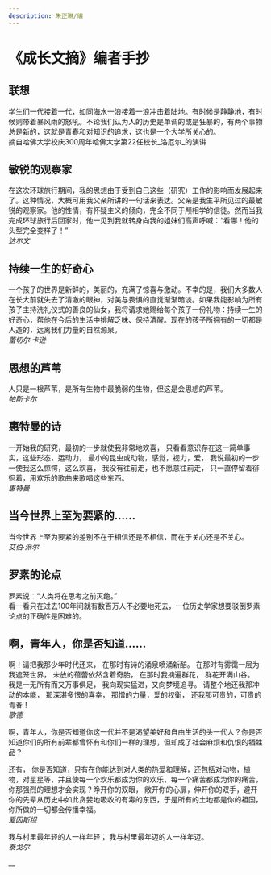 ```yaml
---
description: 朱正琳/编
---
```


# 《成长文摘》编者手抄

## 联想

学生们一代接着一代，如同海水一浪接着一浪冲击着陆地。有时候是静静地，有时候则带着暴风雨的怒吼。不论我们认为人的历史是单调的或是狂暴的，有两个事物总是新的，这就是青春和对知识的追求，这也是一个大学所关心的。  
摘自哈佛大学校庆300周年哈佛大学第22任校长_洛厄尔_的演讲

## 敏锐的观察家

在这次环球旅行期间，我的思想由于受到自己这些（研究）工作的影响而发展起来了。这种情况，大概可用我父亲所讲的一句话来表达。父亲是我生平所见过的最敏锐的观察家。他的性情，有怀疑主义的倾向，完全不同于颅相学的信徒。然而当我完成环球旅行后回家时，他一见到我就转身向我的姐妹们高声呼喊：“看哪！他的头型完全变样了！”  
_达尔文_

## 持续一生的好奇心

一个孩子的世界是新鲜的，美丽的，充满了惊喜与激动。不幸的是，我们大多数人在长大前就失去了清澈的眼神，对美与畏惧的直觉渐渐暗淡。如果我能影响为所有孩子主持洗礼仪式的善良的仙女，我将请求她赐给每个孩子一份礼物：持续一生的好奇心，帮他在今后的生活中排解乏味、保持清醒。现在的孩子所拥有的一切都是人造的，远离我们力量的自然源泉。  
_蕾切尔·卡逊_

## 思想的芦苇

人只是一根芦苇，是所有生物中最脆弱的生物，但这是会思想的芦苇。  
_帕斯卡尔_

## 惠特曼的诗

一开始我的研究，最初的一步就使我非常地欢喜， 只看看意识存在这一简单事实，这些形态，运动力， 最小的昆虫或动物，感觉，视力，爱， 我说最初的一步一使我这么惊愕，这么欢喜， 我没有往前走，也不愿意往前走， 只一直停留着徘徊着，用欢乐的歌曲来歌唱这些东西。  
_惠特曼_

## **当今世界上至为要紧的……**

当今世界上至为要紧的差别不在于相信还是不相信，而在于关心还是不关心。  
_艾伯·派尔_

## 罗素的论点

罗素说：“人类将在思考之前灭绝。”  
看一看只在过去100年间就有数百万人不必要地死去，一位历史学家想要驳倒罗素论点的正确性是困难的。

## 啊，青年人，你是否知道……

啊！请把我那少年时代还来， 在那时有诗的涌泉喷涌新醅。 在那时有雾霭一层为我遮笼世界， 未放的蓓蕾依然含着奇胎， 在那时我摘遍群花， 群花开满山谷。 我是一无所有而又万事俱足， 我向现实猛进，又向梦境追寻。 请整个地还我那冲动的本能， 那深湛多恨的喜幸， 那憎的力量，爱的权衡， 还我那可贵的，可贵的青春！  
_歌德_

啊，青年人，你是否知道你这一代并不是渴望美好和自由生活的头一代人？你是否知道你们的所有前辈都曾怀有和你们一样的理想，但却成了社会麻烦和仇恨的牺牲品？

还有， 你是否知道，只有在你能达到对人类的热爱和理解，还包括对动物，植物，对星星等，并且使每一个欢乐都成为你的欢乐，每一个痛苦都成为你的痛苦，你那强烈的理想才会实现？睁开你的双眼， 敞开你的心扉，伸开你的双手，避开你的先辈从历史中如此贪婪地吸收的有毒的东西，于是所有的土地都是你的祖国，你所做的一切都会传播幸福。  
_爱因斯坦_

我与村里最年轻的人一样年轻； 我与村里最年迈的人一样年迈。  
_泰戈尔_

\_\_

